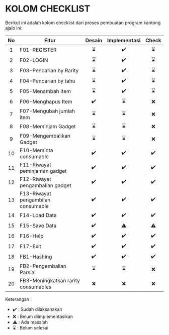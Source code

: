 # KOLOM CHECKLIST
Berikut ini adalah kolom checklist dari proses pembuatan program kantong ajaib ini:

| No  | Fitur                               | Desain  | Implementasi  | Check       | 
|:---:| ----------------------------------- |:-------:|:-------------:|:-----------:|
| 1   | F01-REGISTER                        | ⌛      | ✔️            | ⌛         |
| 2   | F02-LOGIN                           | ⌛      | ✔️            | ⌛         |
| 3   | F03-Pencarian by Rarity             | ⌛      | ✔️            | ⌛         |
| 4   | F04-Pencarian by tahu               | ⌛      | ✔️            | ⌛         |
| 5   | F05-Menambah Item                   | ⌛      | ✔️            | ⌛         |
| 6   | F06-Menghapus Item                  | ✔️      | ⌛            | ❌         |
| 7   | F07-Mengubah jumlah item            | ⌛      | ⌛            | ❌         |
| 8   | F08-Meminjam Gadget                 | ⌛      | ⌛            | ❌         |
| 9   | F09-Mengembalikan Gadget            | ⌛      | ⌛            | ❌         |
| 10  | F10-Meminta consumable              | ✔️      | ✔️            | ✔️         |
| 11  | F11-Riwayat peminjaman gadget       | ✔️      | ✔️            | ✔️         |
| 12  | F12-Riwayat pengambalian gadget     | ✔️      | ✔️            | ✔️         |
| 13  | F13-Riwayat pengambilan consumable  | ✔️      | ✔️            | ✔️         |
| 14  | F14-Load Data                       | ✔️      | ✔️            | ✔️         |
| 15  | F15-Save Data                       | ✔️      | ⚠️            | ⚠️         |
| 16  | F16-Help                            | ✔️      | ✔️            | ✔️         |
| 17  | F17-Exit                            | ✔️      | ✔️            | ✔️         |
| 18  | FB1-Hashing                         | ✔️      | ✔️            | ✔️         |
| 19  | FB2-Pengembalian Parsial            | ⌛       | ⌛            | ❌         |
| 20  | FB3-Meningkatkan rarity consumables | ❌      | ❌            | ❌         |

Keterangan :
* ✔️ : Sudah dilaksanakan
* ❌ : Belum diimplementasikan 
* ⚠️ : Ada masalah
* ⌛ : Belum selesai